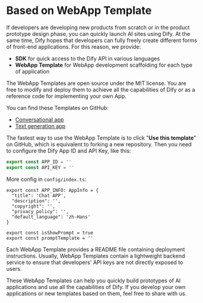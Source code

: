 # Based on WebApp Template

If developers are developing new products from scratch or in the product prototype design phase, you can quickly launch AI sites using Dify. At the same time, Dify hopes that developers can fully freely create different forms of front-end applications. For this reason, we provide:

* **SDK** for quick access to the Dify API in various languages
* **WebApp Template** for WebApp development scaffolding for each type of application

The WebApp Templates are open source under the MIT license. You are free to modify and deploy them to achieve all the capabilities of Dify or as a reference code for implementing your own App.

You can find these Templates on GitHub:

* [Conversational app](https://github.com/langgenius/webapp-conversation)
* [Text generation app](https://github.com/langgenius/webapp-text-generator)

The fastest way to use the WebApp Template is to click "**Use this template**" on GitHub, which is equivalent to forking a new repository. Then you need to configure the Dify App ID and API Key, like this:

```javascript
export const APP_ID = ''
export const API_KEY = ''
```

More config in `config/index.ts`:

```
export const APP_INFO: AppInfo = {
  "title": 'Chat APP',
  "description": '',
  "copyright": '',
  "privacy_policy": '',
  "default_language": 'zh-Hans'
}

export const isShowPrompt = true
export const promptTemplate = ''
```

Each WebApp Template provides a README file containing deployment instructions. Usually, WebApp Templates contain a lightweight backend service to ensure that developers' API keys are not directly exposed to users.

These WebApp Templates can help you quickly build prototypes of AI applications and use all the capabilities of Dify. If you develop your own applications or new templates based on them, feel free to share with us.
